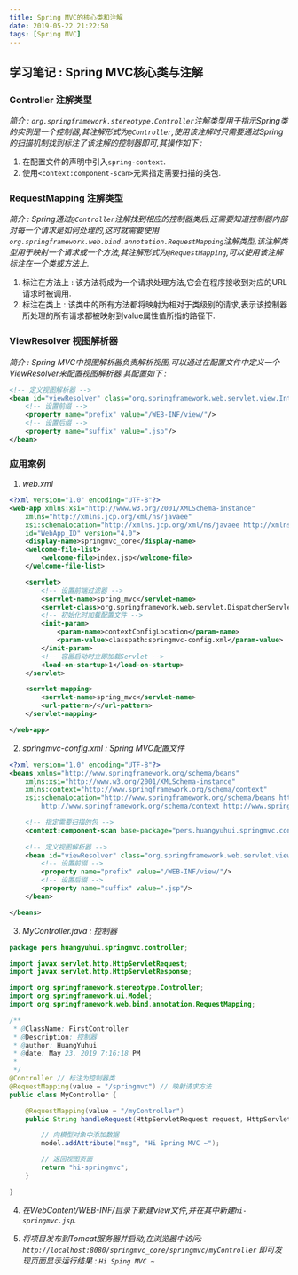 ```yaml
---
title: Spring MVC的核心类和注解
date: 2019-05-22 21:22:50
tags: [Spring MVC]
---
```


## 学习笔记 : Spring MVC核心类与注解

### Controller 注解类型
*简介 : `org.springframework.stereotype.Controller`注解类型用于指示Spring类的实例是一个控制器,其注解形式为`@Controller`,使用该注解时只需要通过Spring的扫描机制找到标注了该注解的控制器即可,其操作如下 :*
1. 在配置文件的声明中引入`spring-context`.
2. 使用`<context:component-scan>`元素指定需要扫描的类包.



### RequestMapping 注解类型
*简介 : Spring通过`@Controller`注解找到相应的控制器类后,还需要知道控制器内部对每一个请求是如何处理的,这时就需要使用`org.springframework.web.bind.annotation.RequestMapping`注解类型,该注解类型用于映射一个请求或一个方法,其注解形式为`@RequestMapping`,可以使用该注解标注在一个类或方法上.*
1. 标注在方法上 : 该方法将成为一个请求处理方法,它会在程序接收到对应的URL请求时被调用.
2. 标注在类上 : 该类中的所有方法都将映射为相对于类级别的请求,表示该控制器所处理的所有请求都被映射到value属性值所指的路径下.



### ViewResolver 视图解析器
*简介 : Spring MVC中视图解析器负责解析视图,可以通过在配置文件中定义一个ViewResolver来配置视图解析器.其配置如下 :*
```xml
<!-- 定义视图解析器 -->
<bean id="viewResolver" class="org.springframework.web.servlet.view.InternalResourceViewResolver">
	<!-- 设置前缀 -->
	<property name="prefix" value="/WEB-INF/view/"/>
	<!-- 设置后缀 -->
	<property name="suffix" value=".jsp"/>
</bean>
```



### 应用案例
1. *web.xml*
```xml
<?xml version="1.0" encoding="UTF-8"?>
<web-app xmlns:xsi="http://www.w3.org/2001/XMLSchema-instance"
	xmlns="http://xmlns.jcp.org/xml/ns/javaee"
	xsi:schemaLocation="http://xmlns.jcp.org/xml/ns/javaee http://xmlns.jcp.org/xml/ns/javaee/web-app_4_0.xsd"
	id="WebApp_ID" version="4.0">
	<display-name>springmvc_core</display-name>
	<welcome-file-list>
		<welcome-file>index.jsp</welcome-file>
	</welcome-file-list>

	<servlet>
		<!-- 设置前端过滤器 -->
		<servlet-name>spring_mvc</servlet-name>
		<servlet-class>org.springframework.web.servlet.DispatcherServlet</servlet-class>
		<!-- 初始化时加载配置文件 -->
		<init-param>
			<param-name>contextConfigLocation</param-name>
			<param-value>classpath:springmvc-config.xml</param-value>
		</init-param>
		<!-- 容器启动时立即加载Servlet -->
		<load-on-startup>1</load-on-startup>
	</servlet>

	<servlet-mapping>
		<servlet-name>spring_mvc</servlet-name>
		<url-pattern>/</url-pattern>
	</servlet-mapping>

</web-app>
```

2. *springmvc-config.xml : Spring MVC配置文件*
```xml
<?xml version="1.0" encoding="UTF-8"?>
<beans xmlns="http://www.springframework.org/schema/beans"
	xmlns:xsi="http://www.w3.org/2001/XMLSchema-instance"
	xmlns:context="http://www.springframework.org/schema/context"
	xsi:schemaLocation="http://www.springframework.org/schema/beans http://www.springframework.org/schema/beans/spring-beans-4.0.xsd
		http://www.springframework.org/schema/context http://www.springframework.org/schema/context/spring-context-4.3.xsd">

	<!-- 指定需要扫描的包 -->
	<context:component-scan base-package="pers.huangyuhui.springmvc.controller"/>
	
	<!-- 定义视图解析器 -->
	<bean id="viewResolver" class="org.springframework.web.servlet.view.InternalResourceViewResolver">
		<!-- 设置前缀 -->
		<property name="prefix" value="/WEB-INF/view/"/>
		<!-- 设置后缀 -->
		<property name="suffix" value=".jsp"/>
	</bean>

</beans>
```

3. *MyController.java : 控制器*
```java
package pers.huangyuhui.springmvc.controller;

import javax.servlet.http.HttpServletRequest;
import javax.servlet.http.HttpServletResponse;

import org.springframework.stereotype.Controller;
import org.springframework.ui.Model;
import org.springframework.web.bind.annotation.RequestMapping;

/**
 * @ClassName: FirstController
 * @Description: 控制器
 * @author: HuangYuhui
 * @date: May 23, 2019 7:16:18 PM
 *
 */
@Controller // 标注为控制器类
@RequestMapping(value = "/springmvc") // 映射请求方法
public class MyController {

	@RequestMapping(value = "/myController")
	public String handleRequest(HttpServletRequest request, HttpServletResponse response, Model model) {

		// 向模型对象中添加数据
		model.addAttribute("msg", "Hi Spring MVC ~");

		// 返回视图页面
		return "hi-springmvc";
	}

}
```

4. *在WebContent/WEB-INF/目录下新建view文件,并在其中新建`hi-springmvc.jsp`.*

5. *将项目发布到Tomcat服务器并启动,在浏览器中访问: `http://localhost:8080/springmvc_core/springmvc/myController` 即可发现页面显示运行结果 : `Hi Sping MVC ~`*